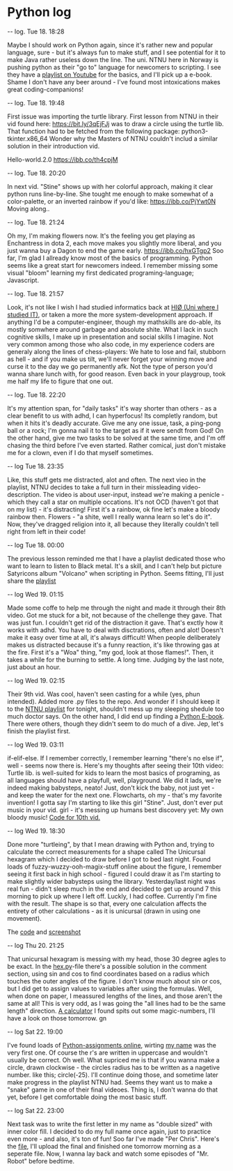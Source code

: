 # Python log
-- log. Tue 18. 18:28

Maybe I should work on Python again, since it's rather new and popular language, sure - but it's always fun to make stuff, and I see potential for it to make Java rather useless down the line. The uni. NTNU here in Norway is pushing python as their "go to" language for newcomers to scripting. I see they have a [playlist on Youtube](https://www.youtube.com/watch?v=CW6jkSKRjCE&list=PLrIC8MB5SE_HY4zKDCYUAz4ugAXZMgQ3z&index=2) for the basics, and I'll pick up a e-book. Shame I don't have any beer around - I've found most intoxications makes great coding-companions!

-- log. Tue 18. 19:48

First issue was importing the turtle library. First lesson from NTNU in their vid found here: https://bit.ly/3qEjFJj was to draw a circle using the turtle lib. 
That function had to be fetched from the following package: python3-tkinter.x86_64
Wonder why the Masters of NTNU couldn't includ a similar solution in their introduction vid.

Hello-world.2.0
https://ibb.co/th4cpjM

-- log. Tue 18. 20:20

In next vid. "Stine" shows up with her colorful approach, making it clear python runs line-by-line.
She tought me enough to make somewhat of a color-palette, or an inverted rainbow if you'd like:
https://ibb.co/PjYwt0N Moving along..

-- log. Tue 18. 21:24

Oh my, I'm making flowers now. It's the feeling you get playing as Enchantress in dota 2, each move makes you slightly more liberal, and you just wanna buy a Dagon to end the game early. https://ibb.co/hxGTgp2 Soo far, I'm glad I allready know most of the basics of programming. Python seems like a great start for newcomers indeed. I remember missing some visual "bloom" learning my first dedicated programing-language; Javascript.

-- log. Tue 18. 21:57

Look, it's not like I wish I had studied informatics back at [HIØ (Uni where I studied IT)](https://www.hiof.no/english/), or taken a more the more system-development approach. If anything I'd be a computer-engineer, though my mathskills are do-able, its mostly somwhere around garbage and absolute shite. What I lack in such cognitive skills, I make up in presentation and social skills I imagine. Not very common among those who also code, in my experience coders are generaly along the lines of chess-players: We hate to lose and fail, stubborn as hell - and if you make us tilt, we'll never forget your winning move and curse it to the day we go permanently afk. Not the type of person you'd wanna share lunch with, for good reason. Even back in your playgroup, took me half my life to figure that one out.

-- log. Tue 18. 22:20

It's my attention span, for "daily tasks" it's way shorter than others - as a clear benefit to us with adhd, I can hyperfocus! Its completly random, but when it hits it's deadly accurate. Give me any one issue, task, a ping-pong ball or a rock; I'm gonna nail it to the target as if it were sendt from God! On the other hand, give me two tasks to be solved at the same time, and I'm off chasing the third before I've even started. Rather comical, just don't mistake me for a clown, even if I do that myself sometimes. 

-- log Tue 18. 23:35

Like, this stuff gets me distracted, alot and often. The next vieo in the playlist, NTNU decides to take a full turn in their missleading video-description. The video is about user-input, instead we're making a penicle - which they call a star on multiple occations. It's not OCD (haven't got that on my list) - it's distracting! First it's a rainbow, ok fine let's make a bloody rainbow then. Flowers - "a shite, well I really wanna learn so let's do it". Now, they've dragged religion into it, all because they literally couldn't tell right from left in their code! 

-- log Tue 18. 00:00

The previous lesson reminded me that I have a playlist dedicated those who want to learn to listen to Black metal. It's a skill, and I can't help but picture Satyricons album "Volcano" when scripting in Python. Seems fitting, I'll just share the [playlist](https://open.spotify.com/playlist/2Y5FO9yQ5VOOFSW3CQm69V) 

-- log Wed 19. 01:15

Made some coffe to help me through the night and made it through their 8th video. Got me stuck for a bit, not because of the chellenge they gave. That was just fun. I couldn't get rid of the distraction it gave. That's exctly how it works with adhd. You have to deal with disctrations, often and alot! Doesn't make it easy over time at all, it's always difficult! When people deliberately makes us distracted because it's a funny reaction, it's like throwing gas at the fire. First it's a "Woa" thing, "my god, look at those flames!". Then, it takes a while for the burning to settle. A long time. Judging by the last note, just about an hour.


-- log Wed 19. 02:15

Their 9th vid. Was cool, haven't seen casting for a while (yes, phun intended).
Added more .py files to the repo. And wonder if I should keep it to the [NTNU playlist](https://bit.ly/3KhEhz3) for tonight, shouldn't mess up my sleeping shedule too much doctor says. On the other hand, I did end up finding a [Python E-book](https://bit.ly/3nBQvsk). There were others, though they didn't seem to do much of a dive. Jep, let's finish the playlist first.

-- log Wed 19. 03:11

if-elif-else. If I remember correctly, I remember learning "there's no else if", well - seems now there is. Here's my thoughts after seeing their 10th video: Turtle lib. is well-suited for kids to learn the most basics of programing, as all languages should have a playfull, well, playground. We did it lads, we're indeed making babysteps, neato! Just, don't kick the baby, not just yet - and keep the water for the next one. Flowcharts, oh my - that's my favorite invention! I gotta say I'm starting to like this girl "Stine". Just, don't ever put music in your vid. girl - it's messing up humans best discovery yet: My own bloody music!
[Code for 10th vid.](https://github.com/p3k4/playground/blob/main/conditions.py)

-- log Wed 19. 18:30

Done more "turtleing", by that I mean drawing with Python and, trying to calculate the correct measurements for a shape called The Unicursal hexagram which I decided to draw before I got to bed last night. Found loads of fuzzy-wuzzy-ooh-magix-stuff online about the figure, I remember seeing it first back in high school - figured I could draw it as I'm starting to make slightly wider babysteps using the library. Yesterday/last night was real fun - didn't sleep much in the end and decided to get up around 7 this morning to pick up where I left off. Luckly, I had coffee. Currently I'm fine with the result. The shape is so that, every one calculation affects the entirety of other calculations - as it is unicursal (drawn in using one movement). 

The [code](https://github.com/p3k4/playground/blob/main/hex.py) and [screenshot](https://ibb.co/wsqDBZ9)

-- log Thu 20. 21:25

That unicursal hexagram is messing with my head, those 30 degree agles to be exact. In the [hex.py](https://github.com/p3k4/playground/blob/main/hex.py)-file there's a possible solution in the comment section, using sin and cos to find coordinates based on a radius which touches the outer angles of the figure. I don't know much about sin or cos, but I did get to assign values to variables after using the formulas. Well, when done on paper, I meassured lengths of the lines, and those aren't the same at all! This is very odd, as I was going the "all lines had to be the same length" direction.
[A calculator](https://rechneronline.de/pi/unicursal-hexagram.php) I found spits out some magic-numbers, I'll have a look on those tomorrow. gn

-- log Sat 22. 19:00

I've found loads of [Python-assignments online](https://oppgaver.kidsakoder.no/python), wirting [my name](https://github.com/p3k4/playground/blob/main/navn.py) was the very first one. Of course the r's are written in uppercase and wouldn't usually be correct. Oh well. What supriced me is that if you wanna make a circle, drawn clockwise - the circles radius has to be written as a nagetive number. like this; circle(-25). I'll continue doing those, and sometime later make progress
in the playlist NTNU had. Seems they want us to make a "snake" game in one of their final videoes. Thing is, I don't wanna do that yet, before I get comfortable doing the most basic stuff.

-- log Sat 22. 23:00

Next task was to write the first letter in my name as "double sized" with inner color fill. I decided to do my full name once again, just to practice even more - and also, it's ton of fun! Soo far I've made "Per Chris". Here's the [file](https://github.com/p3k4/playground/blob/main/navn_2.py), I'll upload the final and finished one tomorrow morning as a seperate file. Now, I wanna lay back and watch some episodes of "Mr. Robot" before bedtime.
